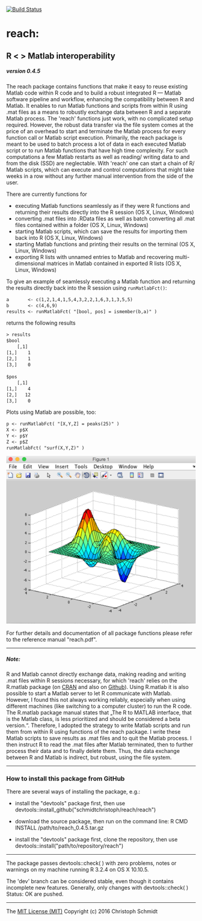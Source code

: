  [![Build Status](https://travis-ci.org/schmidtchristoph/reach.svg?branch=master)](https://travis-ci.org/schmidtchristoph/reach)

# reach:
## R < > Matlab interoperability
##### version 0.4.5

The reach package contains functions that make it easy to reuse existing Matlab code within R code and to build a robust integrated R — Matlab software pipeline and workflow, enhancing the compatibility between R and Matlab. It enables to run Matlab functions and scripts from within R using .mat files as a means to robustly exchange data between R and a separate Matlab process. The 'reach' functions just work, with no complicated setup required. However, the robust data transfer via the file system comes at the price of an overhead to start and terminate the Matlab process for every function call or Matlab script execution. Primarily, the reach package is meant to be used to batch process a lot of data in each executed Matlab script or to run Matlab functions that have high time complexity. For such computations a few Matlab restarts as well as reading/ writing data to and from the disk (SSD) are neglectable. With 'reach' one can start a chain of R/ Matlab scripts, which can execute and control computations that might take weeks in a row without any further manual intervention from the side of the user.

There are currently functions for

- executing Matlab functions seamlessly as if they were R functions and returning their results directly into the R session (OS X, Linux, Windows)
- converting .mat files into .RData files as well as batch converting all .mat files contained within a folder (OS X, Linux, Windows)
- starting Matlab scripts, which can save the results for importing them back into R (OS X, Linux, Windows)
- starting Matlab functions and printing their results on the terminal (OS X, Linux, Windows)
- exporting R lists with unnamed entries to Matlab and recovering multi-dimensional matrices in Matlab contained in exported R lists (OS X, Linux, Windows)

To give an example of seamlessly executing a Matlab function and returning the results directly back into the R session using ```runMatlabFct()```:
```
a       <- c(1,2,1,4,1,5,4,3,2,2,1,6,3,1,3,5,5)
b       <- c(4,6,9)
results <- runMatlabFct( "[bool, pos] = ismember(b,a)" )
```

returns the following results

```
> results
$bool
    [,1]
[1,]    1
[2,]    1
[3,]    0

$pos
    [,1]
[1,]    4
[2,]   12
[3,]    0
```

Plots using Matlab are possible, too:

```
p <- runMatlabFct( "[X,Y,Z] = peaks(25)" )
X <- p$X
Y <- p$Y
Z <- p$Z
runMatlabFct( "surf(X,Y,Z)" )
```

![3-D shaded surface plot](surf.png "3-D shaded surface plot")


For further details and documentation of all package functions please refer to the reference manual "reach.pdf".

---

##### Note:

R and Matlab cannot directly exchange data, making reading and writing .mat files within R sessions necessary, for which 'reach' relies on the R.matlab package (on [CRAN](http://cran.r-project.org/web/packages/R.matlab/index.html) and also on [Github](https://github.com/HenrikBengtsson/R.matlab/)). Using R.matlab it is also possible to start a Matlab server to let R communicate with Matlab. However, I found this not always working reliably, especially when using different machines (like switching to a computer cluster) to run the R code. The R.matlab package manual states that „The R to MATLAB interface, that is the Matlab class, is less prioritized and should be considered a beta version.“. Therefore, I adopted the strategy to write Matlab scripts and run them from within R using functions of the reach package. I write these Matlab scripts to save results as .mat files and to quit the Matlab process. I then instruct R to read the .mat files after Matlab terminated, then to further process their data and to finally delete them. Thus, the data exchange between R and Matlab is indirect, but robust, using the file system.

- - -

### How to install this package from GitHub

There are several ways of installing the package, e.g.:

- install the "devtools" package first, then use devtools::install_github("schmidtchristoph/reach/reach")

- download the source package, then run on the command line: R CMD INSTALL /path/to/reach_0.4.5.tar.gz

- install the "devtools" package first, clone the repository, then use devtools::install("path/to/repository/reach")

- - - 

The package passes devtools::check( ) with zero problems, notes or warnings on my machine running R 3.2.4 on OS X 10.10.5.

The 'dev' branch can be considered stable, even though it contains incomplete new features. Generally, only changes with devtools::check( ) Status: OK are pushed.

- - - 
The [MIT License (MIT)](http://opensource.org/licenses/MIT)
Copyright (c) 2016 Christoph Schmidt
